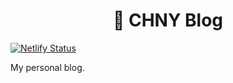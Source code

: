 <h1 align="center">
  🔵 CHNY Blog
</h1>

[![Netlify Status](https://api.netlify.com/api/v1/badges/fd8a5013-efd4-4707-8574-f4a407ac020c/deploy-status)](https://app.netlify.com/sites/chny/deploys)

My personal blog.
